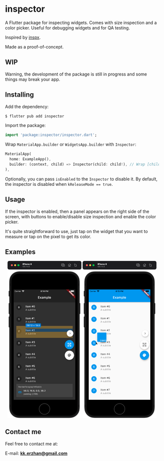 # inspector

A Flutter package for inspecting widgets. Comes with size inspection and a color picker. Useful for debugging widgets and for QA testing.

Inspired by [inspx](https://github.com/raunofreiberg/inspx).

Made as a proof-of-concept.

## WIP

Warning, the development of the package is still in progress and some things may break your app.

## Installing

Add the dependency: 

```bash
$ flutter pub add inspector
```

Import the package:

```dart
import 'package:inspector/inspector.dart';
```

Wrap `MaterialApp.builder` or `WidgetsApp.builder` with `Inspector`:

```dart
MaterialApp(
  home: ExampleApp(),
  builder: (context, child) => Inspector(child: child!), // Wrap [child] with [Inspector]
),
```

Optionally, you can pass `isEnabled` to the `Inspector` to disable it. By default, 
the inspector is disabled when `kReleaseMode == true`.

## Usage

If the inspector is enabled, then a panel appears on the right side of the screen,
with buttons to enable/disable size inspection and enable the color picker.

It's quite straightforward to use, just tap on the widget that you want to measure 
or tap on the pixel to get its color.

## Examples

<p align="middle">
  <img src="./img/screenshot-1.png" width="48%">
  <img src="./img/screenshot-2.png" width="48%">
</p>

## Contact me

Feel free to contact me at:

E-mail: **kk.erzhan@gmail.com**
